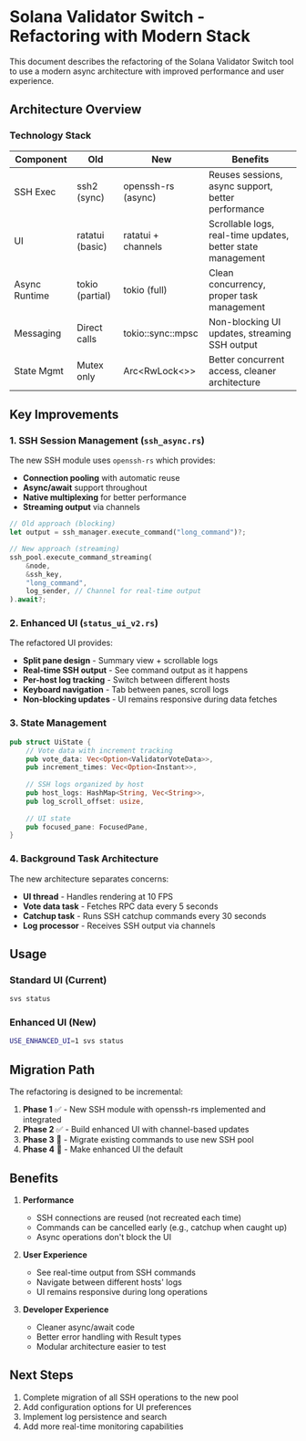 # Solana Validator Switch - Refactoring with Modern Stack

This document describes the refactoring of the Solana Validator Switch tool to use a modern async architecture with improved performance and user experience.

## Architecture Overview

### Technology Stack

| Component | Old | New | Benefits |
|-----------|-----|-----|----------|
| SSH Exec | ssh2 (sync) | openssh-rs (async) | Reuses sessions, async support, better performance |
| UI | ratatui (basic) | ratatui + channels | Scrollable logs, real-time updates, better state management |
| Async Runtime | tokio (partial) | tokio (full) | Clean concurrency, proper task management |
| Messaging | Direct calls | tokio::sync::mpsc | Non-blocking UI updates, streaming SSH output |
| State Mgmt | Mutex only | Arc<RwLock<>> | Better concurrent access, cleaner architecture |

## Key Improvements

### 1. SSH Session Management (`ssh_async.rs`)

The new SSH module uses `openssh-rs` which provides:
- **Connection pooling** with automatic reuse
- **Async/await** support throughout
- **Native multiplexing** for better performance
- **Streaming output** via channels

```rust
// Old approach (blocking)
let output = ssh_manager.execute_command("long_command")?;

// New approach (streaming)
ssh_pool.execute_command_streaming(
    &node,
    &ssh_key,
    "long_command",
    log_sender, // Channel for real-time output
).await?;
```

### 2. Enhanced UI (`status_ui_v2.rs`)

The refactored UI provides:
- **Split pane design** - Summary view + scrollable logs
- **Real-time SSH output** - See command output as it happens
- **Per-host log tracking** - Switch between different hosts
- **Keyboard navigation** - Tab between panes, scroll logs
- **Non-blocking updates** - UI remains responsive during data fetches

### 3. State Management

```rust
pub struct UiState {
    // Vote data with increment tracking
    pub vote_data: Vec<Option<ValidatorVoteData>>,
    pub increment_times: Vec<Option<Instant>>,
    
    // SSH logs organized by host
    pub host_logs: HashMap<String, Vec<String>>,
    pub log_scroll_offset: usize,
    
    // UI state
    pub focused_pane: FocusedPane,
}
```

### 4. Background Task Architecture

The new architecture separates concerns:
- **UI thread** - Handles rendering at 10 FPS
- **Vote data task** - Fetches RPC data every 5 seconds
- **Catchup task** - Runs SSH catchup commands every 30 seconds
- **Log processor** - Receives SSH output via channels

## Usage

### Standard UI (Current)
```bash
svs status
```

### Enhanced UI (New)
```bash
USE_ENHANCED_UI=1 svs status
```

## Migration Path

The refactoring is designed to be incremental:

1. **Phase 1** ✅ - New SSH module with openssh-rs implemented and integrated
2. **Phase 2** ✅ - Build enhanced UI with channel-based updates
3. **Phase 3** 🚧 - Migrate existing commands to use new SSH pool
4. **Phase 4** 🚧 - Make enhanced UI the default

## Benefits

1. **Performance**
   - SSH connections are reused (not recreated each time)
   - Commands can be cancelled early (e.g., catchup when caught up)
   - Async operations don't block the UI

2. **User Experience**
   - See real-time output from SSH commands
   - Navigate between different hosts' logs
   - UI remains responsive during long operations

3. **Developer Experience**
   - Cleaner async/await code
   - Better error handling with Result types
   - Modular architecture easier to test

## Next Steps

1. Complete migration of all SSH operations to the new pool
2. Add configuration options for UI preferences
3. Implement log persistence and search
4. Add more real-time monitoring capabilities